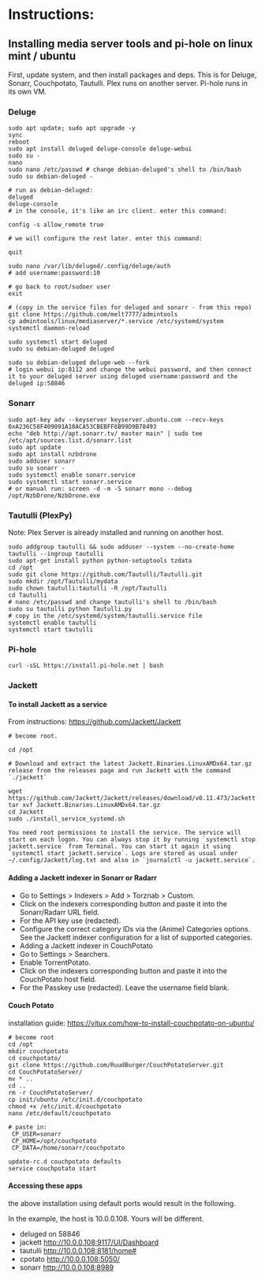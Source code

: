 # Instructions:

## Installing media server tools and pi-hole on linux mint / ubuntu

First, update system, and then install packages and deps.
This is for Deluge, Sonarr, Couchpotato, Tautulli. Plex runs on another server. Pi-hole runs in its own VM.

### Deluge

```
sudo apt update; sudo apt upgrade -y
sync
reboot
sudo apt install deluged deluge-console deluge-webui
sudo su -
nano 
sudo nano /etc/passwd # change debian-deluged's shell to /bin/bash
sudo su debian-deluged -

# run as debian-deluged:
deluged
deluge-console
# in the console, it's like an irc client. enter this command: 

config -s allow_remote true

# we will configure the rest later. enter this command:

quit

sudo nano /var/lib/deluged/.config/deluge/auth
# add username:password:10

# go back to root/sudoer user
exit

# (copy in the service files for deluged and sonarr - from this repo) 
git clone https://github.com/melt7777/admintools
cp admintools/linux/mediaserver/*.service /etc/systemd/system
systemctl daemon-reload

sudo systemctl start deluged
sudo su debian-deluged deluged

sudo su debian-deluged deluge-web --fork
# login webui ip:8112 and change the webui password, and then connect it to your deluged server using deluged username:password and the deluged ip:58846
```

### Sonarr 
```
sudo apt-key adv --keyserver keyserver.ubuntu.com --recv-keys 0xA236C58F409091A18ACA53CBEBFF6B99D9B78493
echo "deb http://apt.sonarr.tv/ master main" | sudo tee /etc/apt/sources.list.d/sonarr.list
sudo apt update
sudo apt install nzbdrone
sudo adduser sonarr
sudo su sonarr -
sudo systemctl enable sonarr.service
sudo systemctl start sonarr.service
# or manual run: screen -d -m -S sonarr mono --debug /opt/NzbDrone/NzbDrone.exe
```

### Tautulli (PlexPy)

Note: Plex Server is already installed and running on another host. 
```
sudo addgroup tautulli && sudo adduser --system --no-create-home tautulli --ingroup tautulli
sudo apt-get install python python-setuptools tzdata
cd /opt
sudo git clone https://github.com/Tautulli/Tautulli.git
sudo mkdir /opt/Tautulli/mydata
sudo chown tautulli:tautulli -R /opt/Tautulli
cd Tautulli
# nano /etc/passwd and change tautulli's shell to /bin/bash
sudo su tautulli python Tautulli.py
# copy in the /etc/systemd/system/tautulli.service file
systemctl enable tautulli
systemctl start tautulli
```

### Pi-hole

`curl -sSL https://install.pi-hole.net | bash`

### Jackett

#### To install Jackett as a service

From instructions: https://github.com/Jackett/Jackett

```
# become root.

cd /opt

# Download and extract the latest Jackett.Binaries.LinuxAMDx64.tar.gz release from the releases page and run Jackett with the command `./jackett`

wget https://github.com/Jackett/Jackett/releases/download/v0.11.473/Jackett.Binaries.LinuxAMDx64.tar.gz
tar xvf Jackett.Binaries.LinuxAMDx64.tar.gz
cd Jackett
sudo ./install_service_systemd.sh

You need root permissions to install the service. The service will start on each logon. You can always stop it by running `systemctl stop jackett.service` from Terminal. You can start it again it using `systemctl start jackett.service`. Logs are stored as usual under ~/.config/Jackett/log.txt and also in `journalctl -u jackett.service`.
```

#### Adding a Jackett indexer in Sonarr or Radarr

- Go to Settings > Indexers > Add > Torznab > Custom.
- Click on the indexers corresponding  button and paste it into the Sonarr/Radarr URL field.
- For the API key use (redacted).
- Configure the correct category IDs via the (Anime) Categories options. See the Jackett indexer configuration for a list of supported categories.
- Adding a Jackett indexer in CouchPotato
- Go to Settings > Searchers.
- Enable TorrentPotato.
- Click on the indexers corresponding  button and paste it into the CouchPotato host field.
- For the Passkey use (redacted). Leave the username field blank.

#### Couch Potato

installation guide: https://vitux.com/how-to-install-couchpotato-on-ubuntu/

```
# become root 
cd /opt
mkdir couchpotato
cd couchpotato/
git clone https://github.com/RuudBurger/CouchPotatoServer.git
cd CouchPotatoServer/
mv * ..
cd ..
rm -r CouchPotatoServer/
cp init/ubuntu /etc/init.d/couchpotato
chmod +x /etc/init.d/couchpotato
nano /etc/default/couchpotato

# paste in: 
 CP_USER=sonarr
 CP_HOME=/opt/couchpotato
 CP_DATA=/home/sonarr/couchpotato

update-rc.d couchpotato defaults
service couchpotato start
```

#### Accessing these apps

the above installation using default ports would result in the following. 

In the example, the host is 10.0.0.108. Yours will be different. 

- deluged on 58846
- jackett http://10.0.0.108:9117/UI/Dashboard 
- tautulli http://10.0.0.108:8181/home#
- cpotato http://10.0.0.108:5050/
- sonarr http://10.0.0.108:8989

